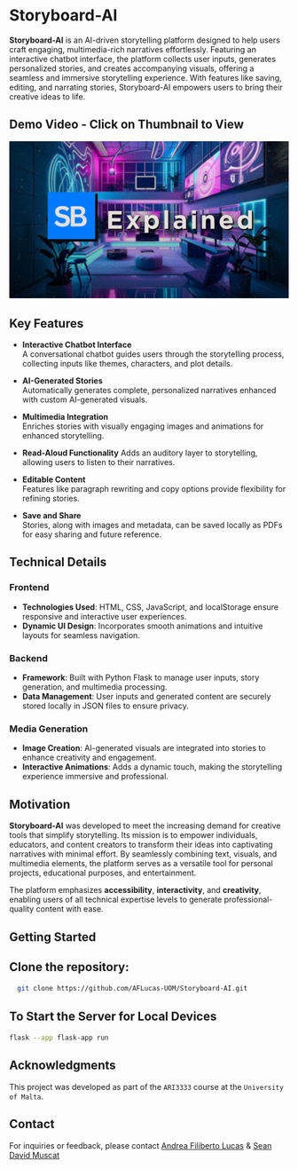 # Storyboard-AI

**Storyboard-AI** is an AI-driven storytelling platform designed to help users craft engaging, multimedia-rich narratives effortlessly. Featuring an interactive chatbot interface, the platform collects user inputs, generates personalized stories, and creates accompanying visuals, offering a seamless and immersive storytelling experience. With features like saving, editing, and narrating stories, Storyboard-AI empowers users to bring their creative ideas to life.

## Demo Video - Click on Thumbnail to View

[![Watch the video](githubAssets/Thumbnail.png)](https://drive.google.com/file/d/15OE9N4smv5QnfcbAWfTU90g2Ev27vM1b/view?usp=sharing)

## **Key Features**

- **Interactive Chatbot Interface**  
  A conversational chatbot guides users through the storytelling process, collecting inputs like themes, characters, and plot details.  

- **AI-Generated Stories**  
  Automatically generates complete, personalized narratives enhanced with custom AI-generated visuals.  

- **Multimedia Integration**  
  Enriches stories with visually engaging images and animations for enhanced storytelling.  

- **Read-Aloud Functionality**
  Adds an auditory layer to storytelling, allowing users to listen to their narratives.  

- **Editable Content**  
  Features like paragraph rewriting and copy options provide flexibility for refining stories.  

- **Save and Share**  
  Stories, along with images and metadata, can be saved locally as PDFs for easy sharing and future reference.  


## **Technical Details**

### **Frontend**
- **Technologies Used**: HTML, CSS, JavaScript, and localStorage ensure responsive and interactive user experiences.  
- **Dynamic UI Design**: Incorporates smooth animations and intuitive layouts for seamless navigation.  

### **Backend**
- **Framework**: Built with Python Flask to manage user inputs, story generation, and multimedia processing.  
- **Data Management**: User inputs and generated content are securely stored locally in JSON files to ensure privacy.  

### **Media Generation**
- **Image Creation**: AI-generated visuals are integrated into stories to enhance creativity and engagement.  
- **Interactive Animations**: Adds a dynamic touch, making the storytelling experience immersive and professional.  


## **Motivation**

**Storyboard-AI** was developed to meet the increasing demand for creative tools that simplify storytelling. Its mission is to empower individuals, educators, and content creators to transform their ideas into captivating narratives with minimal effort. By seamlessly combining text, visuals, and multimedia elements, the platform serves as a versatile tool for personal projects, educational purposes, and entertainment.

The platform emphasizes **accessibility**, **interactivity**, and **creativity**, enabling users of all technical expertise levels to generate professional-quality content with ease.


## **Getting Started**

## Clone the repository:
  ```bash
    git clone https://github.com/AFLucas-UOM/Storyboard-AI.git
  ```

## To Start the Server for Local Devices
  ```bash
  flask --app flask-app run
  ```


## Acknowledgments

This project was developed as part of the `ARI3333` course at the `University of Malta`.


## Contact

For inquiries or feedback, please contact [Andrea Filiberto Lucas](mailto:andrealucasmalta@gmail.com) & [Sean David Muscat](mailto:seanmuscat@outlook.com)
